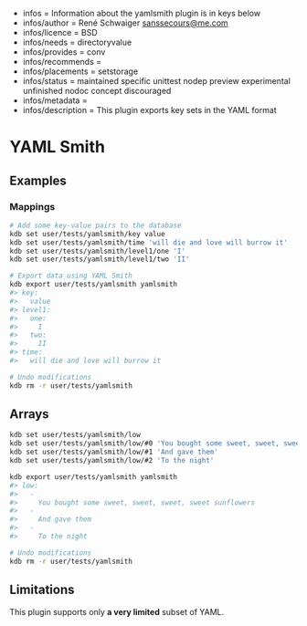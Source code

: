 - infos = Information about the yamlsmith plugin is in keys below
- infos/author = René Schwaiger <sanssecours@me.com>
- infos/licence = BSD
- infos/needs = directoryvalue
- infos/provides = conv
- infos/recommends =
- infos/placements = setstorage
- infos/status = maintained specific unittest nodep preview experimental unfinished nodoc concept discouraged
- infos/metadata =
- infos/description = This plugin exports key sets in the YAML format

# YAML Smith

## Examples

### Mappings

```sh
# Add some key-value pairs to the database
kdb set user/tests/yamlsmith/key value
kdb set user/tests/yamlsmith/time 'will die and love will burrow it'
kdb set user/tests/yamlsmith/level1/one 'I'
kdb set user/tests/yamlsmith/level1/two 'II'

# Export data using YAML Smith
kdb export user/tests/yamlsmith yamlsmith
#> key:
#>   value
#> level1:
#>   one:
#>     I
#>   two:
#>     II
#> time:
#>   will die and love will burrow it

# Undo modifications
kdb rm -r user/tests/yamlsmith
```

## Arrays

```sh
kdb set user/tests/yamlsmith/low
kdb set user/tests/yamlsmith/low/#0 'You bought some sweet, sweet, sweet, sweet sunflowers'
kdb set user/tests/yamlsmith/low/#1 'And gave them'
kdb set user/tests/yamlsmith/low/#2 'To the night'

kdb export user/tests/yamlsmith yamlsmith
#> low:
#>   -
#>     You bought some sweet, sweet, sweet, sweet sunflowers
#>   -
#>     And gave them
#>   -
#>     To the night

# Undo modifications
kdb rm -r user/tests/yamlsmith
```

## Limitations

This plugin supports only **a very limited** subset of YAML.
